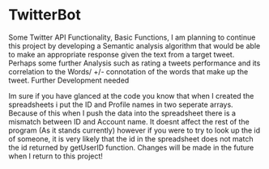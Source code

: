 # TwitterBot
Some Twitter API Functionality, Basic Functions, I am planning to continue this project by developing a Semantic analysis algorithm that would be able to make an appropriate response given the text from a target tweet. Perhaps some further Analysis such as rating a tweets performance and its correlation to the Words/ +/- connotation of the words that make up the tweet. Further Development needed

Im sure if you have glanced at the code you know that when I created the spreadsheets i put the ID and Profile names in two seperate arrays. Because of this when I push the data into the spreadsheet there is a mismatch between ID and Account name. It doesnt affect the rest of the program (As it stands currently) however if you were to try to look up the id of someone, it is very likely that the id in the spreadsheet does not match the id returned by getUserID function. Changes will be made in the future when I return to this project!
